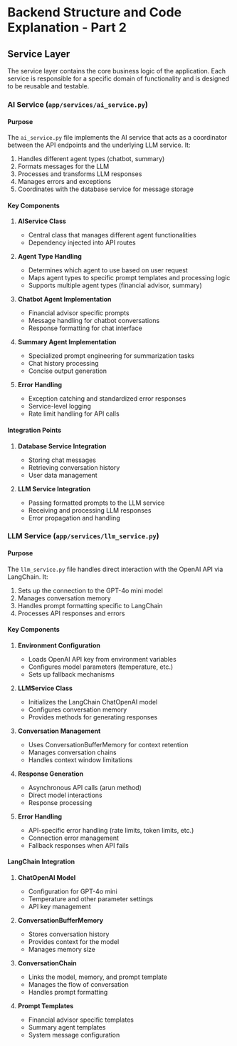 # Backend Structure and Code Explanation - Part 2

## Service Layer

The service layer contains the core business logic of the application. Each service is responsible for a specific domain of functionality and is designed to be reusable and testable.

### AI Service (`app/services/ai_service.py`)

#### Purpose

The `ai_service.py` file implements the AI service that acts as a coordinator between the API endpoints and the underlying LLM service. It:

1. Handles different agent types (chatbot, summary)
2. Formats messages for the LLM
3. Processes and transforms LLM responses
4. Manages errors and exceptions
5. Coordinates with the database service for message storage

#### Key Components

1. **AIService Class**
   - Central class that manages different agent functionalities
   - Dependency injected into API routes

2. **Agent Type Handling**
   - Determines which agent to use based on user request
   - Maps agent types to specific prompt templates and processing logic
   - Supports multiple agent types (financial advisor, summary)

3. **Chatbot Agent Implementation**
   - Financial advisor specific prompts
   - Message handling for chatbot conversations
   - Response formatting for chat interface

4. **Summary Agent Implementation**
   - Specialized prompt engineering for summarization tasks
   - Chat history processing
   - Concise output generation

5. **Error Handling**
   - Exception catching and standardized error responses
   - Service-level logging
   - Rate limit handling for API calls

#### Integration Points

1. **Database Service Integration**
   - Storing chat messages
   - Retrieving conversation history
   - User data management

2. **LLM Service Integration**
   - Passing formatted prompts to the LLM service
   - Receiving and processing LLM responses
   - Error propagation and handling

### LLM Service (`app/services/llm_service.py`)

#### Purpose

The `llm_service.py` file handles direct interaction with the OpenAI API via LangChain. It:

1. Sets up the connection to the GPT-4o mini model
2. Manages conversation memory
3. Handles prompt formatting specific to LangChain
4. Processes API responses and errors

#### Key Components

1. **Environment Configuration**
   - Loads OpenAI API key from environment variables
   - Configures model parameters (temperature, etc.)
   - Sets up fallback mechanisms

2. **LLMService Class**
   - Initializes the LangChain ChatOpenAI model
   - Configures conversation memory
   - Provides methods for generating responses

3. **Conversation Management**
   - Uses ConversationBufferMemory for context retention
   - Manages conversation chains
   - Handles context window limitations

4. **Response Generation**
   - Asynchronous API calls (arun method)
   - Direct model interactions
   - Response processing

5. **Error Handling**
   - API-specific error handling (rate limits, token limits, etc.)
   - Connection error management
   - Fallback responses when API fails

#### LangChain Integration

1. **ChatOpenAI Model**
   - Configuration for GPT-4o mini
   - Temperature and other parameter settings
   - API key management

2. **ConversationBufferMemory**
   - Stores conversation history
   - Provides context for the model
   - Manages memory size

3. **ConversationChain**
   - Links the model, memory, and prompt template
   - Manages the flow of conversation
   - Handles prompt formatting

4. **Prompt Templates**
   - Financial advisor specific templates
   - Summary agent templates
   - System message configuration

